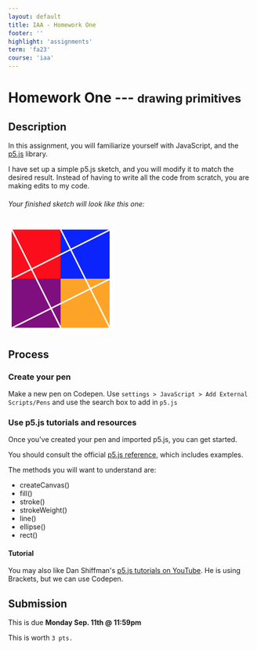 ```yaml
---
layout: default
title: IAA - Homework One
footer: ''
highlight: 'assignments'
term: 'fa23'
course: 'iaa'
---
```

# Homework One --- <small>drawing primitives</small>
## Description
In this assignment, you will familiarize yourself with JavaScript, and the [p5.js](https://p5js.org/) library.

I have set up a simple p5.js sketch, and you will modify it to match the desired result. Instead of having to write all the code from scratch, you are making edits to my code.

<div class="card-block">
  <h6 class="card-text">Your finished sketch will look like this one:</h6>
  <img src="img/hw1-finished.png" alt="homework 1 finished" class="img-fluid">
</div>

## Process
### Create your pen
Make a new pen on Codepen. Use `settings > JavaScript > Add External Scripts/Pens` and use the search box to add in `p5.js`

### Use p5.js tutorials and resources
Once you've created your pen and imported p5.js, you can get started.

You should consult the official [p5.js reference](https://p5js.org/reference/), which includes examples.

The methods you will want to understand are:
* createCanvas()
* fill()
* stroke()
* strokeWeight()
* line()
* ellipse()
* rect()

#### Tutorial
You may also like Dan Shiffman's [p5.js tutorials on YouTube](https://youtu.be/D1ELEeIs0j8). He is using Brackets, but we can use Codepen.

## Submission

This is due __Monday Sep. 11th @ 11:59pm__

This is worth `3 pts.`